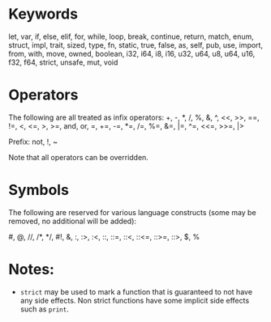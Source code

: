 
# Keywords

let, var, if, else, elif, for, while, loop, break, continue, return, match, enum, struct, impl,
trait, sized, type, fn, static, true, false, as, self, pub, use, import, from, with, move, owned,
boolean, i32, i64, i8, i16, u32, u64, u8, u64, u16, f32, f64, strict, unsafe, mut, void

# Operators

The following are all treated as infix operators:
+, -, *, /, %, &, ^, <<, >>, ==, !=, <, <=, >, >=, and, or, =, +=, -=, *=, /=, %=, &=, |=,
^=, <<=, >>=, |>

Prefix:
not, !, ~

Note that all operators can be overridden.

# Symbols

The following are reserved for various language constructs (some may be removed, no additional will
be added):

#, @, //, /*, */, #!, &, :, :>, :<, ::, ::=, ::<, ::<=, ::>=, ::>, $, %

# Notes:

- `strict` may be used to mark a function that is guaranteed to not have any side effects. Non
strict functions have some implicit side effects such as `print`.
